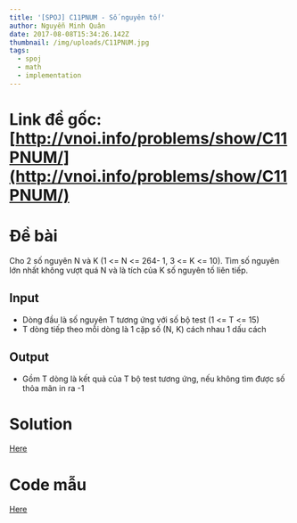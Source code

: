 ```yaml
---
title: '[SPOJ] C11PNUM - Số nguyên tố!'
author: Nguyễn Minh Quân
date: 2017-08-08T15:34:26.142Z
thumbnail: /img/uploads/C11PNUM.jpg
tags:
  - spoj
  - math
  - implementation
---
```

# Link đề gốc: [http://vnoi.info/problems/show/C11PNUM/](http://vnoi.info/problems/show/C11PNUM/)

# Đề bài

Cho 2 số nguyên N và K \(1 &lt;= N &lt;= 264- 1, 3 &lt;= K &lt;= 10\). Tìm số nguyên lớn nhất không vượt quá N và là tích của K số nguyên tố liên tiếp.

## Input

* Dòng đầu là số nguyên T tương ứng với số bộ test \(1 &lt;= T &lt;= 15\)
* T dòng tiếp theo mỗi dòng là 1 cặp số \(N, K\) cách nhau 1 dấu cách

## Output

* Gồm T dòng là kết quả của T bộ test tương ứng, nếu không tìm được số thỏa mãn in ra -1

# Solution

[Here](http://viahold.com/YcH)

# Code mẫu

[Here](http://viahold.com/Ycx)



